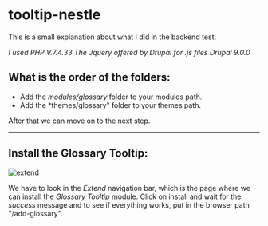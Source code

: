 # tooltip-nestle
This is a small explanation about what I did in the backend test.

*I used PHP V.7.4.33*
*The Jquery offered by Drupal for .js files*
*Drupal 9.0.0*

## What is the order of the folders:
* Add the *modules/glossary* folder to your modules path.
* Add the *themes/glossary" folder to your themes path.

After that we can move on to the next step.

---
## Install the Glossary Tooltip:
![extend](https://github.com/anthonylilo/tooltip-nestle/assets/76402507/cd153a85-f1e9-4d28-8926-78fec52da9a6)

We have to look in the *Extend* navigation bar, which is the page where we can install the *Glossary Tooltip* module. Click on install and wait for the *success* message and to see if everything works, put in the browser path "/add-glossary".
